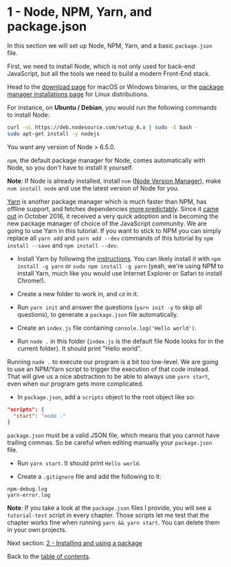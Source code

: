# 1 - Node, NPM, Yarn, and package.json

In this section we will set up Node, NPM, Yarn, and a basic `package.json` file.

First, we need to install Node, which is not only used for back-end JavaScript, but all the tools we need to build a modern Front-End stack.

Head to the [download page](https://nodejs.org/en/download/current/) for macOS or Windows binaries, or the [package manager installations page](https://nodejs.org/en/download/package-manager/) for Linux distributions.

For instance, on **Ubuntu / Debian**, you would run the following commands to install Node:

```bash
curl -sL https://deb.nodesource.com/setup_6.x | sudo -E bash -
sudo apt-get install -y nodejs
```

You want any version of Node > 6.5.0.

`npm`, the default package manager for Node, comes automatically with Node, so you don't have to install it yourself.

**Note**: If Node is already installed, install `nvm` ([Node Version Manager](https://github.com/creationix/nvm)), make `nvm install node` and use the latest version of Node for you.

[Yarn](https://yarnpkg.com/) is another package manager which is much faster than NPM, has offline support, and fetches dependencies [more predictably](https://yarnpkg.com/en/docs/yarn-lock). Since it [came out](https://code.facebook.com/posts/1840075619545360) in October 2016, it received a very quick adoption and is becoming the new package manager of choice of the JavaScript community. We are going to use Yarn in this tutorial. If you want to stick to NPM you can simply replace all `yarn add` and `yarn add --dev` commands of this tutorial by `npm install --save` and `npm install --dev`.

- Install Yarn by following the [instructions](https://yarnpkg.com/en/docs/install). You can likely install it with `npm install -g yarn` or `sudo npm install -g yarn` (yeah, we're using NPM to install Yarn, much like you would use Internet Explorer or Safari to install Chrome!).

- Create a new folder to work in, and `cd` in it.
- Run `yarn init` and answer the questions (`yarn init -y` to skip all questions), to generate a `package.json` file automatically.
- Create an `index.js` file containing `console.log('Hello world')`.
- Run `node .` in this folder (`index.js` is the default file Node looks for in the current folder). It should print "Hello world".

Running `node .` to execute our program is a bit too low-level. We are going to use an NPM/Yarn script to trigger the execution of that code instead. That will give us a nice abstraction to be able to always use `yarn start`, even when our program gets more complicated.

- In `package.json`, add a `scripts` object to the root object like so:

```json
"scripts": {
  "start": "node ."
}
```

`package.json` must be a valid JSON file, which means that you cannot have trailing commas. So be careful when editing manually your `package.json` file.

- Run `yarn start`. It should print `Hello world`.

- Create a `.gitignore` file and add the following to it:

```gitignore
npm-debug.log
yarn-error.log
```

**Note**: If you take a look at the `package.json` files I provide, you will see a `tutorial-test` script in every chapter. Those scripts let me test that the chapter works fine when running `yarn && yarn start`. You can delete them in your own projects.

Next section: [2 - Installing and using a package](/tutorial/2-packages)

Back to the [table of contents](https://github.com/verekia/js-stack-from-scratch).
